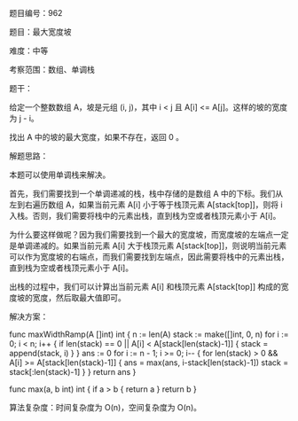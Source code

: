 题目编号：962

题目：最大宽度坡

难度：中等

考察范围：数组、单调栈

题干：

给定一个整数数组 A，坡是元组 (i, j)，其中 i < j 且 A[i] <= A[j]。这样的坡的宽度为 j - i。

找出 A 中的坡的最大宽度，如果不存在，返回 0 。

解题思路：

本题可以使用单调栈来解决。

首先，我们需要找到一个单调递减的栈，栈中存储的是数组 A 中的下标。我们从左到右遍历数组 A，如果当前元素 A[i] 小于等于栈顶元素 A[stack[top]]，则将 i 入栈。否则，我们需要将栈中的元素出栈，直到栈为空或者栈顶元素小于 A[i]。

为什么要这样做呢？因为我们需要找到一个最大的宽度坡，而宽度坡的左端点一定是单调递减的。如果当前元素 A[i] 大于栈顶元素 A[stack[top]]，则说明当前元素可以作为宽度坡的右端点，而我们需要找到左端点，因此需要将栈中的元素出栈，直到栈为空或者栈顶元素小于 A[i]。

出栈的过程中，我们可以计算出当前元素 A[i] 和栈顶元素 A[stack[top]] 构成的宽度坡的宽度，然后取最大值即可。

解决方案：

func maxWidthRamp(A []int) int {
    n := len(A)
    stack := make([]int, 0, n)
    for i := 0; i < n; i++ {
        if len(stack) == 0 || A[i] < A[stack[len(stack)-1]] {
            stack = append(stack, i)
        }
    }
    ans := 0
    for i := n - 1; i >= 0; i-- {
        for len(stack) > 0 && A[i] >= A[stack[len(stack)-1]] {
            ans = max(ans, i-stack[len(stack)-1])
            stack = stack[:len(stack)-1]
        }
    }
    return ans
}

func max(a, b int) int {
    if a > b {
        return a
    }
    return b
}

算法复杂度：时间复杂度为 O(n)，空间复杂度为 O(n)。